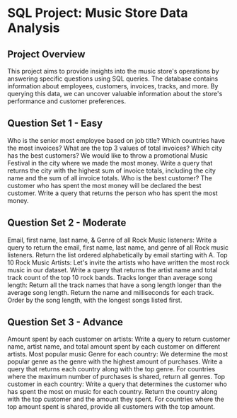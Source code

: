 # SQL Project: Music Store Data Analysis

## Project Overview
This project aims to provide insights into the music store's operations by answering specific questions using SQL queries. The database contains information about employees, customers, invoices, tracks, and more. By querying this data, we can uncover valuable information about the store's performance and customer preferences.

## Question Set 1 - Easy
Who is the senior most employee based on job title?
Which countries have the most invoices?
What are the top 3 values of total invoices?
Which city has the best customers?
We would like to throw a promotional Music Festival in the city where we made the most money. Write a query that returns the city with the highest sum of invoice totals, including the city name and the sum of all invoice totals.
Who is the best customer?
The customer who has spent the most money will be declared the best customer. Write a query that returns the person who has spent the most money.

## Question Set 2 - Moderate
Email, first name, last name, & Genre of all Rock Music listeners:
Write a query to return the email, first name, last name, and genre of all Rock music listeners. Return the list ordered alphabetically by email starting with A.
Top 10 Rock Music Artists:
Let's invite the artists who have written the most rock music in our dataset. Write a query that returns the artist name and total track count of the top 10 rock bands.
Tracks longer than average song length:
Return all the track names that have a song length longer than the average song length. Return the name and milliseconds for each track. Order by the song length, with the longest songs listed first.

## Question Set 3 - Advance
Amount spent by each customer on artists:
Write a query to return customer name, artist name, and total amount spent by each customer on different artists.
Most popular music Genre for each country:
We determine the most popular genre as the genre with the highest amount of purchases. Write a query that returns each country along with the top genre. For countries where the maximum number of purchases is shared, return all genres.
Top customer in each country:
Write a query that determines the customer who has spent the most on music for each country. Return the country along with the top customer and the amount they spent. For countries where the top amount spent is shared, provide all customers with the top amount.
